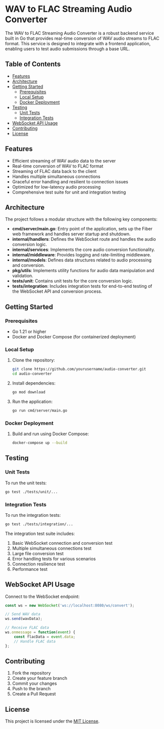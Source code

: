 # WAV to FLAC Streaming Audio Converter

The WAV to FLAC Streaming Audio Converter is a robust backend service built in Go that provides real-time conversion of WAV audio streams to FLAC format. This service is designed to integrate with a frontend application, enabling users to test audio submissions through a base URL.

## Table of Contents
- [Features](#features)
- [Architecture](#architecture)
- [Getting Started](#getting-started)
  - [Prerequisites](#prerequisites)
  - [Local Setup](#local-setup)
  - [Docker Deployment](#docker-deployment)
- [Testing](#testing)
  - [Unit Tests](#unit-tests)
  - [Integration Tests](#integration-tests)
- [WebSocket API Usage](#websocket-api-usage)
- [Contributing](#contributing)
- [License](#license)

## Features

- Efficient streaming of WAV audio data to the server
- Real-time conversion of WAV to FLAC format
- Streaming of FLAC data back to the client
- Handles multiple simultaneous connections
- Graceful error handling and resilient to connection issues
- Optimized for low-latency audio processing
- Comprehensive test suite for unit and integration testing

## Architecture

The project follows a modular structure with the following key components:

- **cmd/server/main.go**: Entry point of the application, sets up the Fiber web framework and handles server startup and shutdown.
- **internal/handlers**: Defines the WebSocket route and handles the audio conversion logic.
- **internal/services**: Implements the core audio conversion functionality.
- **internal/middleware**: Provides logging and rate-limiting middleware.
- **internal/models**: Defines data structures related to audio processing and conversion.
- **pkg/utils**: Implements utility functions for audio data manipulation and validation.
- **tests/unit**: Contains unit tests for the core conversion logic.
- **tests/integration**: Includes integration tests for end-to-end testing of the WebSocket API and conversion process.

## Getting Started

### Prerequisites

- Go 1.21 or higher
- Docker and Docker Compose (for containerized deployment)

### Local Setup

1. Clone the repository:

   ```bash
   git clone https://github.com/yourusername/audio-converter.git
   cd audio-converter
   ```

2. Install dependencies:

   ```bash
   go mod download
   ```

3. Run the application:

   ```bash
   go run cmd/server/main.go
   ```

### Docker Deployment

1. Build and run using Docker Compose:

   ```bash
   docker-compose up --build
   ```

## Testing

### Unit Tests

To run the unit tests:

```bash
go test ./tests/unit/...
```

### Integration Tests

To run the integration tests:

```bash
go test ./tests/integration/...
```

The integration test suite includes:

1. Basic WebSocket connection and conversion test
2. Multiple simultaneous connections test
3. Large file conversion test
4. Error handling tests for various scenarios
5. Connection resilience test
6. Performance test

## WebSocket API Usage

Connect to the WebSocket endpoint:

```javascript
const ws = new WebSocket('ws://localhost:8080/ws/convert');

// Send WAV data
ws.send(wavData);

// Receive FLAC data
ws.onmessage = function(event) {
    const flacData = event.data;
    // Handle FLAC data
};
```

## Contributing

1. Fork the repository
2. Create your feature branch
3. Commit your changes
4. Push to the branch
5. Create a Pull Request

## License

This project is licensed under the [MIT License](LICENSE).
